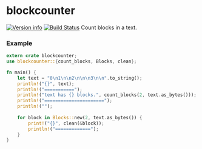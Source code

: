 # blockcounter
[![Version info](https://img.shields.io/crates/v/blockcounter.svg)](https://crates.io/crates/blockcounter)
[![Build Status](https://travis-ci.org/kirch7/blockcounter.svg?branch=master)](https://travis-ci.org/kirch7/blockcounter)
Count blocks in a text.

### Example

```rust
extern crate blockcounter;
use blockcounter::{count_blocks, Blocks, clean};

fn main() {
    let text = "0\n1\n\n2\n\n\n3\n\n".to_string();
    println!("{}", text);
    println!("===========");
    println!("text has {} blocks.", count_blocks(2, text.as_bytes()));
    println!("======================");
    println!("");
    
    for block in Blocks::new(2, text.as_bytes()) {
        print!("{}", clean(&block));
        println!("=============");
    }
}
```
